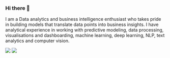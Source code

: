 

### Hi there 👋

I am a Data analytics and business intelligence enthusiast who takes pride in building models that translate data points into business insights. I have analytical experience in working with predictive modeling, data processing, visualisations and dashboarding, machine learning, deep learning, NLP, text analytics and computer vision.

[<img src="https://img.shields.io/badge/tableau-%2312100E.svg?&style=for-the-badge&logo=tableau&logoColor=white&color=black"/>](https://public.tableau.com/app/profile/ryash)
[<img src="https://img.shields.io/badge/linkedin-%2312100E.svg?&style=for-the-badge&logo=linkedin&logoColor=white&color=black" />](https://www.linkedin.com/in/ryash/)


<!--
**Yash-Raghav/Yash-Raghav** is a ✨ _special_ ✨ repository because its `README.md` (this file) appears on your GitHub profile.

Here are some ideas to get you started:

- 🔭 I’m currently working on ...
- 🌱 I’m currently learning ...
- 👯 I’m looking to collaborate on ...
- 🤔 I’m looking for help with ...
- 💬 Ask me about ...
- 📫 How to reach me: ...
- 😄 Pronouns: ...
- ⚡ Fun fact: ...
-->
